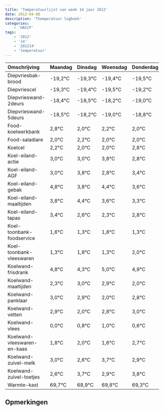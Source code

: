 ```yaml
---
title: 'Temperatuurlijst van week 14 jaar 2012'
date: 2012-04-08
description: 'Themperatuur logboek'
categories:
    - 'HACCP'
tags:
    - '2012'
    - '14'
    - '201214'
    - 'temperatuur'
---
```

|Omschrijving|Maandag|Dinsdag|Woensdag|Donderdag|Vrijdag|Zaterdag|Zondag|
|:---|:---|:---|:---|:---|:---|:---|:---|
|Diepvriesbak-brood|-19,2°C|-19,3°C|-19,4°C|-19,5°C|-19,2°C|-20,0°C|-19,8°C|
|Diepvriescel|-19,3°C|-19,4°C|-19,5°C|-19,2°C|-20,0°C|-19,8°C|-20,0°C|
|Diepvrieswand-2deurs|-18,4°C|-18,5°C|-18,2°C|-19,0°C|-18,8°C|-19,0°C|-19,0°C|
|Diepvrieswand-5deurs|-18,5°C|-18,2°C|-19,0°C|-18,8°C|-19,0°C|-19,0°C|-18,2°C|
|Food-koelwerkbank|2,8°C|2,0°C|2,2°C|2,0°C|2,0°C|2,8°C|1,8°C|
|Food-saladiare|2,0°C|2,2°C|2,0°C|2,0°C|2,8°C|1,8°C|2,4°C|
|Koelcel|2,2°C|2,0°C|2,0°C|2,8°C|1,8°C|2,4°C|1,6°C|
|Koel-eiland-actie|3,0°C|3,0°C|3,8°C|2,8°C|3,4°C|2,6°C|2,3°C|
|Koel-eiland-AGF|3,0°C|3,8°C|2,8°C|3,4°C|2,6°C|2,3°C|2,8°C|
|Koel-eiland-gebak|4,8°C|3,8°C|4,4°C|3,6°C|3,3°C|3,8°C|3,3°C|
|Koel-eiland-maaltijden|3,8°C|4,4°C|3,6°C|3,3°C|3,8°C|3,3°C|4,0°C|
|Koel-eiland-tapas|3,4°C|2,6°C|2,3°C|2,8°C|2,3°C|3,0°C|2,9°C|
|Koel-toonbank-foodservice|1,6°C|1,3°C|1,8°C|1,3°C|2,0°C|1,9°C|1,0°C|
|Koel-toonbank-vleeswaren|1,3°C|1,8°C|1,3°C|2,0°C|1,9°C|1,0°C|1,8°C|
|Koelwand-frisdrank|4,8°C|4,3°C|5,0°C|4,9°C|4,0°C|4,8°C|5,0°C|
|Koelwand-maaltijden|2,3°C|3,0°C|2,9°C|2,0°C|2,8°C|3,0°C|2,6°C|
|Koelwand-panklaar|3,0°C|2,9°C|2,0°C|2,8°C|3,0°C|2,6°C|3,7°C|
|Koelwand-vetten|2,9°C|2,0°C|2,8°C|3,0°C|2,6°C|3,7°C|2,9°C|
|Koelwand-vlees|0,0°C|0,8°C|1,0°C|0,6°C|1,7°C|0,9°C|1,8°C|
|Koelwand-vleeswaren-en-kaas|1,8°C|2,0°C|1,6°C|2,7°C|1,9°C|2,8°C|2,3°C|
|Koelwand-zuivel-melk|3,0°C|2,6°C|3,7°C|2,9°C|3,8°C|3,3°C|3,3°C|
|Koelwand-zuivel-toetjes|2,6°C|3,7°C|2,9°C|3,8°C|3,3°C|3,3°C|2,9°C|
|Warmte-kast|69,7°C|68,9°C|69,8°C|69,3°C|69,3°C|68,9°C|69,4°C|

## Opmerkingen


